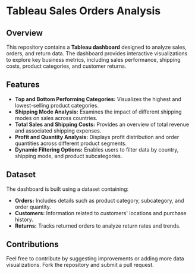 
# Tableau Sales Orders Analysis

## Overview
This repository contains a **Tableau dashboard** designed to analyze sales, orders, and return data. The dashboard provides interactive visualizations to explore key business metrics, including sales performance, shipping costs, product categories, and customer returns.

## Features
- **Top and Bottom Performing Categories:** Visualizes the highest and lowest-selling product categories.
- **Shipping Mode Analysis:** Examines the impact of different shipping modes on sales across countries.
- **Total Sales and Shipping Costs:** Provides an overview of total revenue and associated shipping expenses.
- **Profit and Quantity Analysis:** Displays profit distribution and order quantities across different product segments.
- **Dynamic Filtering Options:** Enables users to filter data by country, shipping mode, and product subcategories.

## Dataset
The dashboard is built using a dataset containing:
- **Orders:** Includes details such as product category, subcategory, and order quantity.
- **Customers:** Information related to customers' locations and purchase history.
- **Returns:** Tracks returned orders to analyze return rates and trends.

## Contributions
Feel free to contribute by suggesting improvements or adding more data visualizations. Fork the repository and submit a pull request.



